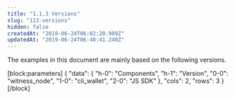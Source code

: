 ```yaml
---
title: "1.1.3 Versions"
slug: "113-versions"
hidden: false
createdAt: "2019-06-24T06:02:20.909Z"
updatedAt: "2019-06-24T06:40:41.240Z"
---
```

The examples in this document are mainly based on the following versions.

[block:parameters]
{
  "data": {
    "h-0": "Components",
    "h-1": "Version",
    "0-0": "witness_node",
    "1-0": "cli_wallet",
    "2-0": "JS SDK"
  },
  "cols": 2,
  "rows": 3
}
[/block]